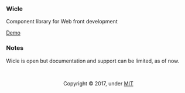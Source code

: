 ### Wicle
Component library for Web front development

[Demo](https://shnam7.github.io/wicle/)

### Notes
Wicle is open but documentation and support can be limited, as of now.

<br>
<div align="center">
  <p align=center>Copyright &copy; 2017, under <a href="./LICENSE">MIT</a></p>
</div>
